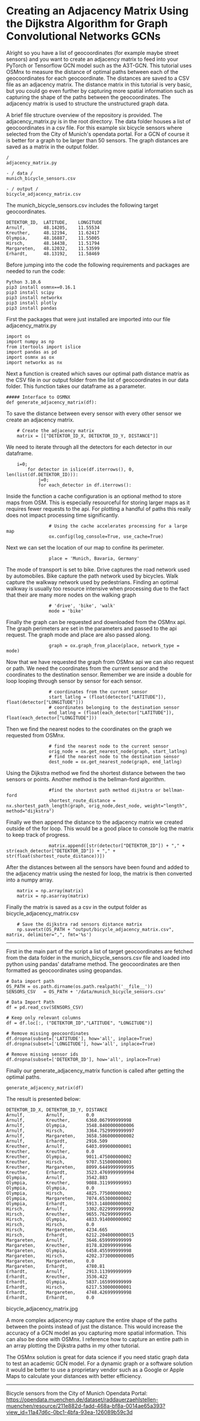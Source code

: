 # Creating an Adjacency Matrix Using the Dijkstra Algorithm for Graph Convolutional Networks GCNs

Alright so you have a list of geocoordinates (for example maybe street sensors) and you want to create an adjacency matrix to feed into your PyTorch or Tensorflow GCN model such as the A3T-GCN. This tutorial uses OSMnx to measure the distance of optimal paths between each of the geocoordinates for each geocoordinate. The distances are saved to a CSV file as an adjacency matrix. The distance matrix in this tutorial is very basic, but you could go even further by capturing more spatial information such as capturing the shape of the paths between the geocoordinates. The adjacency matrix is used to structure the unstructured graph data.



A brief file structure overview of the repository is provided. The adjacency_matrix.py is in the root directory. The data folder houses a list of geocoordinates in a csv file. For this example six bicycle sensors where selected from the City of Munich's opendata portal. For a GCN of course it is better for a graph to be larger than 50 sensors. The graph distances are saved as a matrix in the output folder.



    /
    adjacency_matrix.py

    - / data /
    munich_bicycle_sensors.csv

    - / output /
    bicycle_adjacency_matrix.csv
    
The munich_bicycle_sensors.csv includes the following target geocoordinates.

    DETEKTOR_ID,  LATITUDE,    LONGITUDE
    Arnulf,       48.14205,    11.55534
    Kreuther,     48.12194,    11.62417
    Olympia,      48.16887,    11.55005
    Hirsch,       48.14438,    11.51794
    Margareten,   48.12032,    11.53599
    Erhardt,      48.13192,    11.58469
    
Before jumping into the code the following requirements and packages are needed to run the code:

    Python 3.10.6
    pip3 install osmnx==0.16.1 
    pip3 install scipy
    pip3 install networkx
    pip3 install plotly
    pip3 install pandas
    
First the packages that were just installed are imported into our file adjacency_matrix.py

    import os
    import numpy as np
    from itertools import islice
    import pandas as pd
    import osmnx as ox
    import networkx as nx

Next a function is created which saves our optimal path distance matrix as the CSV file in our output folder from the list of geocoordinates in our data folder. This function takes our dataframe as a parameter.

    ##### Interface to OSMNX    
    def generate_adjacency_matrix(df):
    
To save the distance between every sensor with every other sensor we create an adjacency matrix.

        # Create the adjacency matrix
        matrix = [["DETEKTOR_ID_X, DETEKTOR_ID_Y, DISTANCE"]]
    
We need to iterate through all the detectors for each detector in our dataframe.

        i=0;
            for detector in islice(df.iterrows(), 0, len(list(df.DETEKTOR_ID))):
                j=0;
                for each_detector in df.iterrows():

Inside the function a cache configuration is an optional method to store maps from OSM. This is especially resourceful for storing larger maps as it requires fewer requests to the api. For plotting a handful of paths this really does not impact processing time significantly.

                    # Using the cache accelerates processing for a large map
                    ox.config(log_console=True, use_cache=True)

Next we can set the location of our map to confine its perimeter.

                    place = 'Munich, Bavaria, Germany'

The mode of transport is set to bike. Drive captures the road network used by automobiles. Bike capture the path network used by bicycles. Walk capture the walkway network used by pedestrians. Finding an optimal walkway is usually too resource intensive when processing due to the fact that their are many more nodes on the walking graph

                    # 'drive', 'bike', 'walk'
                    mode = 'bike'

Finally the graph can be requested and downloaded from the OSMnx api. The graph perimeters are set in the parameters and passed to the api request. The graph mode and place are also passed along.

                    graph = ox.graph_from_place(place, network_type = mode)

Now that we have requested the graph from OSMnx api we can also request or path. We need the coordinates from the current sensor and the coordinates to the destination sensor. Remember we are inside a double for loop looping through sensor by sensor for each sensor.

                    # coordinates from the current sensor
                    start_latlng = (float(detector["LATITUDE"]), float(detector["LONGITUDE"]))
                    # coordinates belonging to the destination sensor
                    end_latlng = (float(each_detector["LATITUDE"]), float(each_detector["LONGITUDE"]))


Then we find the nearest nodes to the coordinates on the graph we requested from OSMnx.

                    # find the nearest node to the current sensor
                    orig_node = ox.get_nearest_node(graph, start_latlng)
                    # find the nearest node to the destination sensor
                    dest_node = ox.get_nearest_node(graph, end_latlng)


Using the Dijkstra method we find the shortest distance between the two sensors or points. Another method is the bellman-ford algorithm.

                    #find the shortest path method dijkstra or bellman-ford
                    shortest_route_distance = nx.shortest_path_length(graph, orig_node,dest_node, weight="length", method="dijkstra")

Finally we then append the distance to the adjacency matrix we created outside of the for loop. This would be a good place to console log the matrix to keep track of progress.

                    matrix.append([str(detector["DETEKTOR_ID"]) + "," + str(each_detector["DETEKTOR_ID"]) + "," + str(float(shortest_route_distance))])


After the distances between all the sensors have been found and added to the adjacency matrix using the nested for loop, the matrix is then converted into a numpy array.

        matrix = np.array(matrix)
        matrix = np.asarray(matrix)

Finally the matrix is saved as a csv in the output folder as bicycle_adjacency_matrix.csv

        # Save the dijkstra rad sensors distance matrix
        np.savetxt(OS_PATH + "output/bicycle_adjacency_matrix.csv", matrix, delimiter=",", fmt='%s')


<hr />


First in the main part of the script a list of target geocoordinates are fetched from the data folder in the munich_bicycle_sensors.csv file and loaded into python using pandas' dataframe method. The geocoordinates are then formatted as geocoordinates using geopandas.

    # Data import path
    OS_PATH = os.path.dirname(os.path.realpath('__file__'))
    SENSORS_CSV   = OS_PATH + '/data/munich_bicycle_sensors.csv'

    # Data Import Path
    df = pd.read_csv(SENSORS_CSV)

    # Keep only relevant columns
    df = df.loc[:, ("DETEKTOR_ID","LATITUDE", "LONGITUDE")]

    # Remove missing geocoordinates
    df.dropna(subset=['LATITUDE'], how='all', inplace=True)
    df.dropna(subset=['LONGITUDE'], how='all', inplace=True)

    # Remove missing sensor ids
    df.dropna(subset=['DETEKTOR_ID'], how='all', inplace=True)

Finally our generate_adjacency_matrix function is called after getting the optimal paths.

    generate_adjacency_matrix(df)

The result is presented below:

    DETEKTOR_ID_X, DETEKTOR_ID_Y, DISTANCE
    Arnulf,        Arnulf,        0.0
    Arnulf,        Kreuther,      6360.067999999998
    Arnulf,        Olympia,       3548.8400000000006
    Arnulf,        Hirsch,        3364.7529999999997
    Arnulf,        Margareten,    3658.5860000000002
    Arnulf,        Erhardt,       2916.509
    Kreuther,      Arnulf,        6403.099000000001
    Kreuther,      Kreuther,      0.0
    Kreuther,      Olympia,       9011.475000000002
    Kreuther,      Hirsch,        9707.515000000003
    Kreuther,      Margareten,    8099.6449999999995
    Kreuther,      Erhardt,       3523.4769999999994
    Olympia,       Arnulf,        3542.883
    Olympia,       Kreuther,      9088.311999999993
    Olympia,       Olympia,       0.0
    Olympia,       Hirsch,        4825.775000000002
    Olympia,       Margareten,    7074.653000000002
    Olympia,       Erhardt,       5913.148000000002
    Hirsch,        Arnulf,        3302.0229999999992
    Hirsch,        Kreuther,      9655.762999999995
    Hirsch,        Olympia,       4833.914000000002
    Hirsch,        Hirsch,        0.0
    Hirsch,        Margareten,    4234.665
    Hirsch,        Erhardt,       6212.2040000000015
    Margareten,    Arnulf,        3646.659999999999
    Margareten,    Kreuther,      8178.820999999996
    Margareten,    Olympia,       6458.455999999998
    Margareten,    Hirsch,        4202.3730000000005
    Margareten,    Margareten,    0.0
    Margareten,    Erhardt,       4780.81
    Erhardt,       Arnulf,        2913.113999999999
    Erhardt,       Kreuther,      3536.422
    Erhardt,       Olympia,       5837.165999999999
    Erhardt,       Hirsch,        6217.530000000001
    Erhardt,       Margareten,    4748.426999999998
    Erhardt,       Erhardt,       0.0
bicycle_adjacency_matrix.jpg

A more complex adjacency may capture the entire shape of the paths between the points instead of just the distance. This would increase the accuracy of a GCN model as you capturing more spatial information. This can also be done with OSMnx. I reference how to capture an entire path in an array plotting the Dijkstra paths in my other tutorial.

The OSMnx solution is great for data science if you need static graph data to test an academic GCN model. For a dynamic graph or a software solution it would be better to use a proprietary vendor such as a Google or Apple Maps to calculate your distances with better efficiency.

<hr />

Bicycle sensors from the City of Munich Opendata Portal: https://opendata.muenchen.de/dataset/raddauerzaehlstellen-muenchen/resource/211e882d-fadd-468a-bf8a-0014ae65a393?view_id=11a47d6c-0bc1-4bfa-93ea-126089b59c3d